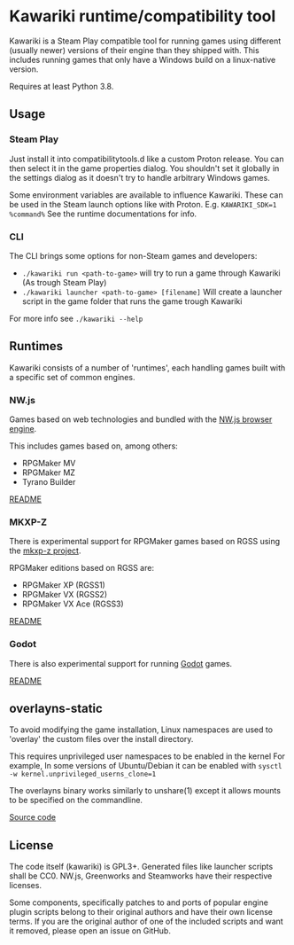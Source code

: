 Kawariki runtime/compatibility tool
===================================

Kawariki is a Steam Play compatible tool for running games using
different (usually newer) versions of their engine than they shipped with.
This includes running games that only have a Windows build on a linux-native version.

Requires at least Python 3.8.

Usage
-----

### Steam Play
Just install it into compatibilitytools.d like a custom Proton release. You can then
select it in the game properties dialog. You shouldn't set it globally in the settings
dialog as it doesn't try to handle arbitrary Windows games.

Some environment variables are available to influence Kawariki.
These can be used in the Steam launch options like with Proton. E.g. `KAWARIKI_SDK=1 %command%`
See the runtime documentations for info.

### CLI
The CLI brings some options for non-Steam games and developers:

- `./kawariki run <path-to-game>` will try to run a game through Kawariki (As trough Steam Play)
- `./kawariki launcher <path-to-game> [filename]` Will create a launcher script in the game folder that runs the game trough Kawariki
<!--
- `./kawariki patch <path-to-game> -o <new-path>` Makes a copy of the game with it's engine replaced

Note: Patch mode doesn't (currently) support all features
-->

For more info see `./kawariki --help`


Runtimes
--------

Kawariki consists of a number of 'runtimes', each handling games
built with a specific set of common engines.

### NW.js

Games based on web technologies and bundled with the
[NW.js browser engine][nwjs].

This includes games based on, among others:
- RPGMaker MV
- RPGMaker MZ
- Tyrano Builder

[README][rt-nwjs]

### MKXP-Z

There is experimental support for RPGMaker games based on RGSS
using the [mkxp-z project][mkxp-z].

RPGMaker editions based on RGSS are:
- RPGMaker XP (RGSS1)
- RPGMaker VX (RGSS2)
- RPGMaker VX Ace (RGSS3)

[README][rt-mkxp]

### Godot

There is also experimental support for running [Godot][godot] games.

[README][rt-godot]


overlayns-static
----------------

To avoid modifying the game installation, Linux namespaces are used
to 'overlay' the custom files over the install directory.

This requires unprivileged user namespaces to be enabled in the kernel
For example, In some versions of Ubuntu/Debian it can be enabled with
`sysctl -w kernel.unprivileged_userns_clone=1`

The overlayns binary works similarly to unshare(1) except it allows
mounts to be specified on the commandline.

[Source code][overlayns-src]

License
-------

The code itself (kawariki) is GPL3+. Generated files like launcher scripts shall be CC0.
NW.js, Greenworks and Steamworks have their respective licenses.

Some components, specifically patches to and ports of popular engine plugin scripts belong
to their original authors and have their own license terms. If you are the original author
of one of the included scripts and want it removed, please open an issue on GitHub.


<!-- References -->
[rt-nwjs]: nwjs/README.md
[rt-mkxp]: mkxp/README.md
[rt-godot]: godot/README.md

[nwjs]: https://nwjs.io/
[mkxp-z]: https://roza-gb.gitbook.io/mkxp-z
[godot]: https://godotengine.org/

[overlayns-src]: https://git.oro.sodimm.me/taeyeon/.files/src/branch/master/src/overlayns.cpp